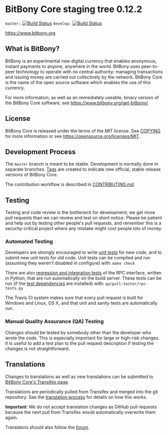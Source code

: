 BitBony Core staging tree 0.12.2
===============================

`master:` [![Build Status](https://travis-ci.org/bitbonypay/bitbony.svg?branch=master)](https://travis-ci.org/bitbonypay/bitbony) `develop:` [![Build Status](https://travis-ci.org/bitbonypay/bitbony.svg?branch=develop)](https://travis-ci.org/bitbonypay/bitbony/branches)

https://www.bitbony.org


What is BitBony?
----------------

BitBony is an experimental new digital currency that enables anonymous, instant
payments to anyone, anywhere in the world. BitBony uses peer-to-peer technology
to operate with no central authority: managing transactions and issuing money
are carried out collectively by the network. BitBony Core is the name of the open
source software which enables the use of this currency.

For more information, as well as an immediately useable, binary version of
the BitBony Core software, see https://www.bitbony.org/get-bitbony/.


License
-------

BitBony Core is released under the terms of the MIT license. See [COPYING](COPYING) for more
information or see https://opensource.org/licenses/MIT.

Development Process
-------------------

The `master` branch is meant to be stable. Development is normally done in separate branches.
[Tags](https://github.com/bitbonypay/bitbony/tags) are created to indicate new official,
stable release versions of BitBony Core.

The contribution workflow is described in [CONTRIBUTING.md](CONTRIBUTING.md).

Testing
-------

Testing and code review is the bottleneck for development; we get more pull
requests than we can review and test on short notice. Please be patient and help out by testing
other people's pull requests, and remember this is a security-critical project where any mistake might cost people
lots of money.

### Automated Testing

Developers are strongly encouraged to write [unit tests](/doc/unit-tests.md) for new code, and to
submit new unit tests for old code. Unit tests can be compiled and run
(assuming they weren't disabled in configure) with: `make check`

There are also [regression and integration tests](/qa) of the RPC interface, written
in Python, that are run automatically on the build server.
These tests can be run (if the [test dependencies](/qa) are installed) with: `qa/pull-tester/rpc-tests.py`

The Travis CI system makes sure that every pull request is built for Windows
and Linux, OS X, and that unit and sanity tests are automatically run.

### Manual Quality Assurance (QA) Testing

Changes should be tested by somebody other than the developer who wrote the
code. This is especially important for large or high-risk changes. It is useful
to add a test plan to the pull request description if testing the changes is
not straightforward.

Translations
------------

Changes to translations as well as new translations can be submitted to
[BitBony Core's Transifex page](https://www.transifex.com/projects/p/bitbony/).

Translations are periodically pulled from Transifex and merged into the git repository. See the
[translation process](doc/translation_process.md) for details on how this works.

**Important**: We do not accept translation changes as GitHub pull requests because the next
pull from Transifex would automatically overwrite them again.

Translators should also follow the [forum](https://www.bitbony.org/forum/topic/bitbony-worldwide-collaboration.88/).
